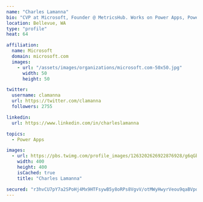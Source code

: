 ```yaml
---
name: "Charles Lamanna"
bio: "CVP at Microsoft, Founder @ MetricsHub. Works on Power Apps, Power Automate, Power Virtual Agent, Common Data Service and Dynamics 365."
location: Bellevue, WA
type: "profile"
heat: 64

affiliation:
  name: Microsoft
  domain: microsoft.com
  images:
    - url: "/assets/images/organizations/microsoft.com-50x50.jpg"
      width: 50
      height: 50

twitter:
  username: clamanna
  url: https://twitter.com/clamanna
  followers: 2755

linkedin:
  url: https://www.linkedin.com/in/charleslamanna

topics:
  - Power Apps

images:
  - url: https://pbs.twimg.com/profile_images/1263202626922876928/g6qGbHZ-_400x400.jpg
    width: 400
    height: 400
    isCached: true
    title: "Charles Lamanna"

secured: "r3hvCU7pY7a2SPoHj4Mx9HTFsywB5y8oRPs8VgvV/otMWyHwyrVeou9qaBVpddeG7hJjpdcshaBT1FtwuxWX9E20ApaesF5LXD+W+4LMUnxzL50YnZ0e5NlzMpHOepopTb/f4IzuRk9O6Jlu7/ZEYP03jRJloLSr4bHbU/6hgts6EEBdnDAljzI3jf/v3ppujgJVhKKTEJF4pbWak4yl5DYEnZWRP5eiqZKDqw7jT1jEw7Qd6H/cDsIssjhnnGxlh78DFXf1DXDBXYv0DsHeqKcsAOsWu+idOT5Mq+SYO+l1PQa9/yo3vnyuvp5reLdwLD3gQQkzNSb9+0oulkb6VBqBZn5G6qDDqOXmfOPj7uk52ovqnK/V9hosjy6aMM4y7NdO4XCkf8O1caBjSmYQZ9k8NVVSUc4hQc+n3lRVFu4=;owOMeGlIGx4FNOheiec4Lg=="
---
```



